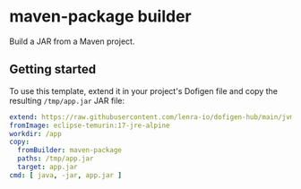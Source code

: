 # maven-package builder

Build a JAR from a Maven project.

## Getting started

To use this template, extend it in your project's Dofigen file and copy the resulting `/tmp/app.jar` JAR file:

```yml
extend: https://raw.githubusercontent.com/lenra-io/dofigen-hub/main/jvm/maven-package.builder.yml
fromImage: eclipse-temurin:17-jre-alpine
workdir: /app
copy:
  fromBuilder: maven-package
  paths: /tmp/app.jar
  target: app.jar
cmd: [ java, -jar, app.jar ]
```